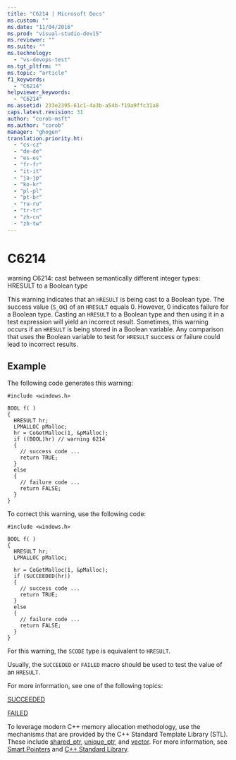 ```yaml
---
title: "C6214 | Microsoft Docs"
ms.custom: ""
ms.date: "11/04/2016"
ms.prod: "visual-studio-dev15"
ms.reviewer: ""
ms.suite: ""
ms.technology: 
  - "vs-devops-test"
ms.tgt_pltfrm: ""
ms.topic: "article"
f1_keywords: 
  - "C6214"
helpviewer_keywords: 
  - "C6214"
ms.assetid: 233e2395-61c1-4a3b-a54b-f19a9ffc31a8
caps.latest.revision: 31
author: "corob-msft"
ms.author: "corob"
manager: "ghogen"
translation.priority.ht: 
  - "cs-cz"
  - "de-de"
  - "es-es"
  - "fr-fr"
  - "it-it"
  - "ja-jp"
  - "ko-kr"
  - "pl-pl"
  - "pt-br"
  - "ru-ru"
  - "tr-tr"
  - "zh-cn"
  - "zh-tw"
---
```

# C6214
warning C6214: cast between semantically different integer types: HRESULT to a Boolean type  
  
 This warning indicates that an `HRESULT` is being cast to a Boolean type. The success value (`S_OK`) of an `HRESULT` equals 0. However, 0 indicates failure for a Boolean type. Casting an `HRESULT` to a Boolean type and then using it in a test expression will yield an incorrect result. Sometimes, this warning occurs if an `HRESULT` is being stored in a Boolean variable. Any comparison that uses the Boolean variable to test for `HRESULT` success or failure could lead to incorrect results.  
  
## Example  
 The following code generates this warning:  
  
```  
#include <windows.h>  
  
BOOL f( )  
{  
  HRESULT hr;  
  LPMALLOC pMalloc;  
  hr = CoGetMalloc(1, &pMalloc);  
  if ((BOOL)hr) // warning 6214  
  {  
    // success code ...  
    return TRUE;  
  }  
  else  
  {  
    // failure code ...  
    return FALSE;  
  }  
}  
```  
  
 To correct this warning, use the following code:  
  
```  
#include <windows.h>  
  
BOOL f( )  
{  
  HRESULT hr;  
  LPMALLOC pMalloc;  
  
  hr = CoGetMalloc(1, &pMalloc);  
  if (SUCCEEDED(hr))   
  {  
    // success code ...  
    return TRUE;  
  }  
  else  
  {  
    // failure code ...  
    return FALSE;  
  }  
}  
```  
  
 For this warning, the `SCODE` type is equivalent to `HRESULT`.  
  
 Usually, the `SUCCEEDED` or `FAILED` macro should be used to test the value of an `HRESULT`.  
  
 For more information, see one of the following topics:  
  
 [SUCCEEDED](http://go.microsoft.com/fwlink/?LinkId=92738)  
  
 [FAILED](http://go.microsoft.com/fwlink/?LinkId=92737)  
  
 To leverage modern C++ memory allocation methodology, use the mechanisms that are provided by the C++ Standard Template Library (STL). These include [shared_ptr](/visual-cpp/standard-library/shared-ptr-class), [unique_ptr](/visual-cpp/standard-library/unique-ptr-class), and [vector](../Topic/%3Cvector%3E.md). For more information, see [Smart Pointers](/visual-cpp/cpp/smart-pointers-modern-cpp) and [C++ Standard Library](/visual-cpp/standard-library/cpp-standard-library-reference).